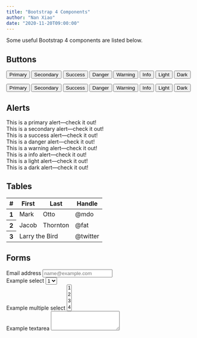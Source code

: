 ```yaml
---
title: "Bootstrap 4 Components"
author: "Nan Xiao"
date: "2020-11-20T09:00:00"
---
```


Some useful Bootstrap 4 components are listed below.

## Buttons

<button type="button" class="btn btn-primary">Primary</button>
<button type="button" class="btn btn-secondary">Secondary</button>
<button type="button" class="btn btn-success">Success</button>
<button type="button" class="btn btn-danger">Danger</button>
<button type="button" class="btn btn-warning">Warning</button>
<button type="button" class="btn btn-info">Info</button>
<button type="button" class="btn btn-light">Light</button>
<button type="button" class="btn btn-dark">Dark</button>

<button type="button" class="btn btn-outline-primary">Primary</button>
<button type="button" class="btn btn-outline-secondary">Secondary</button>
<button type="button" class="btn btn-outline-success">Success</button>
<button type="button" class="btn btn-outline-danger">Danger</button>
<button type="button" class="btn btn-outline-warning">Warning</button>
<button type="button" class="btn btn-outline-info">Info</button>
<button type="button" class="btn btn-outline-light">Light</button>
<button type="button" class="btn btn-outline-dark">Dark</button>

## Alerts

<div class="alert alert-primary" role="alert">
This is a primary alert—check it out!
</div>
<div class="alert alert-secondary" role="alert">
This is a secondary alert—check it out!
</div>
<div class="alert alert-success" role="alert">
This is a success alert—check it out!
</div>
<div class="alert alert-danger" role="alert">
This is a danger alert—check it out!
</div>
<div class="alert alert-warning" role="alert">
This is a warning alert—check it out!
</div>
<div class="alert alert-info" role="alert">
This is a info alert—check it out!
</div>
<div class="alert alert-light" role="alert">
This is a light alert—check it out!
</div>
<div class="alert alert-dark" role="alert">
This is a dark alert—check it out!
</div>

## Tables

<table class="table table-hover">
<thead>
<tr>
<th scope="col">#</th>
<th scope="col">First</th>
<th scope="col">Last</th>
<th scope="col">Handle</th>
</tr>
</thead>
<tbody>
<tr>
<th scope="row">1</th>
<td>Mark</td>
<td>Otto</td>
<td>@mdo</td>
</tr>
<tr>
<th scope="row">2</th>
<td>Jacob</td>
<td>Thornton</td>
<td>@fat</td>
</tr>
<tr>
<th scope="row">3</th>
<td colspan="2">Larry the Bird</td>
<td>@twitter</td>
</tr>
</tbody>
</table>

## Forms

<form>
<div class="form-group">
<label for="exampleFormControlInput1">Email address</label>
<input type="email" class="form-control" id="exampleFormControlInput1" placeholder="name@example.com">
</div>
<div class="form-group">
<label for="exampleFormControlSelect1">Example select</label>
<select class="form-control" id="exampleFormControlSelect1">
<option>1</option>
<option>2</option>
<option>3</option>
<option>4</option>
<option>5</option>
</select>
</div>
<div class="form-group">
<label for="exampleFormControlSelect2">Example multiple select</label>
<select multiple class="form-control" id="exampleFormControlSelect2">
<option>1</option>
<option>2</option>
<option>3</option>
<option>4</option>
<option>5</option>
</select>
</div>
<div class="form-group">
<label for="exampleFormControlTextarea1">Example textarea</label>
<textarea class="form-control" id="exampleFormControlTextarea1" rows="3"></textarea>
</div>
</form>
